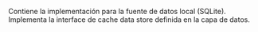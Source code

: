 Contiene la implementación para la fuente de datos local (SQLite).
Implementa la interface de cache data store definida en la capa de datos.
